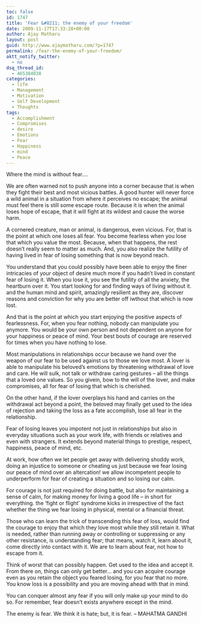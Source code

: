 ```yaml
---
toc: false
id: 1747
title: 'Fear &#8211; the enemy of your freedom'
date: 2009-11-17T17:33:28+00:00
author: Ajay Matharu
layout: post
guid: http://www.ajaymatharu.com/?p=1747
permalink: /fear-the-enemy-of-your-freedom/
aktt_notify_twitter:
  - no
dsq_thread_id:
  - 465384038
categories:
  - life
  - Management
  - Motivation
  - Self Development
  - Thoughts
tags:
  - Accomplishment
  - Compromises
  - desire
  - Emotions
  - Fear
  - Happiness
  - mind
  - Peace
---
```

Where the mind is without fear&#8230;.

We are often warned not to push anyone into a corner because that is when they fight their best and most vicious battles. A good hunter will never force a wild animal in a situation from where it perceives no escape; the animal must feel there is still some escape route. Because it is when the animal loses hope of escape, that it will fight at its wildest and cause the worse harm.

A cornered creature, man or animal, is dangerous, even vicious. For, that is the point at which one loses all fear. You become fearless when you lose that which you value the most. Because, when that happens, the rest doesn&#8217;t really seem to matter as much. And, you also realize the futility of having lived in fear of losing something that is now beyond reach.

You understand that you could possibly have been able to enjoy the finer intricacies of your object of desire much more if you hadn&#8217;t lived in constant fear of losing it. When you lose it, you see the futility of all the anxiety, the heartburn over it. You start looking for and finding ways of living without it. and the human mind and spirit, amazingly resilient as they are, discover reasons and conviction for why you are better off iwthout that which is now lost.

And that is the point at which you start enjoying the positive aspects of fearlessness. For, when you fear nothing, nobody can manipulate you anymore. You would be your own person and not dependent on anyone for your happiness or peace of mind. Your best bouts of courage are reserved for times when you have nothing to lose. 

Most manipulations in relationships occur because we hand over the weapon of our fear to be used against us to those we love most. A lover is able to manipulate his beloved&#8217;s emotions by threatening withdrawal of love and care. He will sulk, not talk or withdraw caring gestures &#8211; all the things that a loved one values. So you givein, bow to the will of the lover, and make compromises, all for fear of losing that which is cherished.

On the other hand, if the lover overplays his hand and carries on the withdrawal act beyond a point, the beloved may finally get used to the idea of rejection and taking the loss as a fate accomplish, lose all fear in the relationship.

Fear of losing leaves you impotent not just in relationships but also in everyday situations such as your work life, with friends or relatives and even with strangers. It extends beyond material things to prestige, respect, happiness, peace of mind, etc.

At work, how often we let people get away with delivering shoddy work, doing an injustice to someone or cheating us just because we fear losing our peace of mind over an altercation! we allow incompetent people to underperform for fear of creating a situation and so losing our calm.

For courage is not just required for doing battle, but also for maintaining a sense of calm, for making money for living a good life &#8211; in short for everything. the &#8216;fight or flight&#8217; syndrome kicks in irrespective of the fact whether the thing we fear losing in physical, mental or a financial threat.

Those who can learn the trick of transcending this fear of loss, would find the courage to enjoy that which they love most while they still retain it. What is needed, rather than running away or controlling or suppressing or any other resistance, is understanding fear; that means, watch it, learn about it, come directly into contact with it. We are to learn about fear, not how to escape from it.

Think of worst that can possibly happen. Get used to the idea and accept it. From there on, things can only get better&#8230; and you can acquire courage even as you retain the object you feared losing, for you fear that no more. You know loss is a possibility and you are moving ahead with that in mind.

You can conquer almost any fear if you will only make up your mind to do so. For remember, fear doesn&#8217;t exists anywhere except in the mind.

The enemy is fear. We think it is hate; but, it is fear. &#8211; MAHATMA GANDHI
